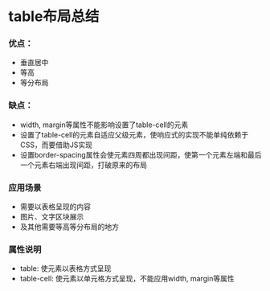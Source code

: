 # table布局总结

### 优点：
- 垂直居中
- 等高
- 等分布局

### 缺点：
- width, margin等属性不能影响设置了table-cell的元素
- 设置了table-cell的元素自适应父级元素，使响应式的实现不能单纯依赖于CSS，而要借助JS实现
- 设置border-spacing属性会使元素四周都出现间距，使第一个元素左端和最后一个元素右端出现间距，打破原来的布局

### 应用场景
- 需要以表格呈现的内容
- 图片、文字区块展示
- 及其他需要等高等分布局的地方

### 属性说明
- table: 使元素以表格方式呈现
- table-cell: 使元素以单元格方式呈现，不能应用width, margin等属性